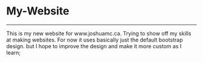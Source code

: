# My-Website
<hr>
 This is my new website for www.joshuamc.ca. Trying to show off my skills at making websites. For now it uses basically 
 just the default bootstrap design. but I hope to improve the design and make it more custom as I learn;

